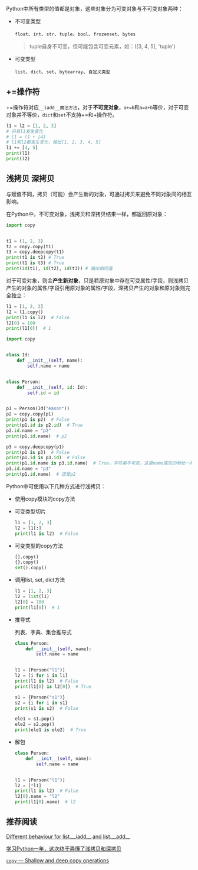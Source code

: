 Python中所有类型的值都是对象，这些对象分为可变对象与不可变对象两种：

+ 不可变类型

  `float`、`int`、`str`、`tuple`、`bool`、`frozenset`、`bytes`

  > tuple自身不可变，但可能包含可变元素，如：([3, 4, 5], 'tuple') 

+ 可变类型

  `list`、`dict`、`set`、`bytearray`、`自定义类型`



## +=操作符

+=操作符对应`__iadd__魔法方法`，对于**不可变对象**，`a+=b`和`a=a+b`等价，对于可变对象并不等价，`dict`和`set`不支持+=和+操作符。

```python
l1 = l2 = [1, 2, 3]
# 只有l1发生变化
# l1 = l1 + [4]
# l1和l2都发生变化，输出[1, 2, 3, 4, 5]
l1 += [4, 5]
print(l1)
print(l2)
```



## 浅拷贝 深拷贝

与赋值不同，拷贝（可能）会产生新的对象，可通过拷贝来避免不同对象间的相互影响。

在Python中，不可变对象，浅拷贝和深拷贝结果一样，都返回原对象：

```python
import copy


t1 = (1, 2, 3)
t2 = copy.copy(t1)
t3 = copy.deepcopy(t1)
print(t1 is t2) # True
print(t1 is t3) # True
print(id(t1), id(t2), id(t3)) # 输出相同值
```

对于可变对象，则会**产生新对象**，只是若原对象中存在可变属性/字段，则浅拷贝产生的对象的属性/字段引用原对象的属性/字段，深拷贝产生的对象和原对象则完全独立：

```python
l1 = [1, 2, 3]
l2 = l1.copy()
print(l1 is l2)  # False
l2[0] = 100
print(l1[0])  # 1
```



```python
import copy


class Id:
    def __init__(self, name):
        self.name = name


class Person:
    def __init__(self, id: Id):
        self.id = id


p1 = Person(Id("eason"))
p2 = copy.copy(p1)
print(p1 is p2)  # False
print(p1.id is p2.id)  # True
p2.id.name = "p2"
print(p1.id.name)  # p2

p3 = copy.deepcopy(p1)
print(p1 is p3)  # False
print(p1.id is p3.id)  # False
print(p1.id.name is p3.id.name)  # True，字符串不可变，这里name属性的地址一样
p3.id.name = "p3"
print(p1.id.name)  # 还是p2
```



Python中可使用以下几种方式进行浅拷贝：

+ 使用copy模块的copy方法

+ 可变类型切片

  ```python
  l1 = [1, 2, 3]
  l2 = l1[:]
  print(l1 is l2)  # False
  ```

+ 可变类型的copy方法

  ```python
  [].copy()
  {}.copy()
  set().copy()
  ```

+ 调用list, set, dict方法

  ```python
  l1 = [1, 2, 3]
  l2 = list(l1)
  l2[0] = 100
  print(l1[0])  # 1
  ```

+ 推导式

  列表、字典、集合推导式

  ```python
  class Person:
      def __init__(self, name):
          self.name = name
  
  
  l1 = [Person("l1")]
  l2 = [i for i in l1]
  print(l1 is l2)  # False
  print(l1[0] is l2[0])  # True
  
  s1 = {Person("s1")}
  s2 = {i for i in s1}
  print(s1 is s2)  # False
  
  ele1 = s1.pop()
  ele2 = s2.pop()
  print(ele1 is ele2)  # True
  ```

+ 解包

  ```python
  class Person:
      def __init__(self, name):
          self.name = name
  
  
  l1 = [Person("l1")]
  l2 = [*l1]
  print(l1 is l2)  # False
  l2[0].name = "l2"
  print(l1[0].name)  # l2
  ```

## 推荐阅读 

[Different behaviour for list.\_\_iadd\_\_ and list.\_\_add\_\_](https://stackoverflow.com/questions/9766387/different-behaviour-for-list-iadd-and-list-add)

[学习Python一年，这次终于弄懂了浅拷贝和深拷贝](https://mp.weixin.qq.com/s/_oUeyvlfra10GaLzZdNRrw)

[`copy` — Shallow and deep copy operations](https://docs.python.org/3/library/copy.html#module-copy)